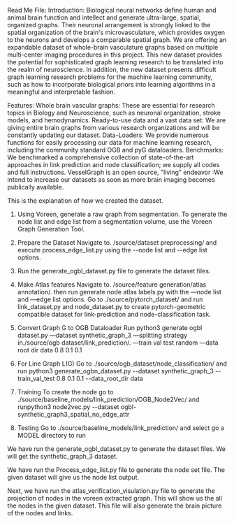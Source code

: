 Read Me File:
Introduction:
Biological neural networks define human and animal brain function and intellect and generate ultra-large, spatial, organized graphs. 
Their neuronal arrangement is strongly linked to the spatial organization of the brain's microvasculature, which provides oxygen to the neurons and develops a 
comparable spatial graph. We are offering an expandable dataset of whole-brain vasculature graphs based on multiple multi-center imaging procedures in this project.
This new dataset provides the potential for sophisticated graph learning research to be translated into the realm of neuroscience. In addition, the new dataset 
presents difficult graph learning research problems for the machine learning community, such as how to incorporate biological priors into learning algorithms in a 
meaningful and interpretable fashion.

Features:
Whole brain vascular graphs: These are essential for research topics in Biology and Neuroscience, such as neuronal organization, stroke models, and hemodynamics.
Ready-to-use data and a vast data set: We are giving entire brain graphs from various research organizations and will be constantly updating our dataset.
Data-Loaders: We provide numerous functions for easily processing our data for machine learning research, including the community standard OGB and pyG dataloaders.
Benchmarks: We benchmarked a comprehensive collection of state-of-the-art approaches in link prediction and node classification; we supply all codes and full 
instructions.
VesselGraph is an open source, "living" endeavor :We intend to increase our datasets as soon as more brain imaging becomes publically available.

This is the explanation of how we created the dataset. 
1. Using Voreen, generate a raw graph from segmentation.
To generate the node list and edge list from a segmentation volume, use the Voreen Graph Generation Tool.

2. Prepare the Dataset
Navigate to. /source/dataset preprocessing/ and execute process_edge_list.py using the --node list and --edge list options.

3. Run the generate_ogbl_dataset.py file to generate the dataset files.

4. Make Atlas features
Navigate to. /source/feature generation/atlas annotation/. then run generate node atlas labels.py with the —node list and —edge list options.
Go to ./source/pytorch_dataset/ and run link_dataset.py and node_dataset.py to create pytorch-geometric compatible dataset for link-prediction and node-classification task.

5. Convert Graph G to OGB Dataloader
Run python3 generate ogbl dataset.py —dataset synthetic_graph_3 —splitting strategy in./source/ogb dataset/link_prediction/. —train val test random —data root dir data 0.8 0.1 0.1

6. For Line Graph L(G)
Go to ./source/ogb_dataset/node_classification/ and run python3 generate_ogbn_dataset.py --dataset synthetic_graph_3 --train_val_test 0.8 0.1 0.1 --data_root_dir data
1. Training
To create the node go to ./source/baseline_models/link_prediction/OGB_Node2Vec/ and runpython3 node2vec.py --dataset ogbl-synthetic_graph3_spatial_no_edge_attr
2. Testing
Go to ./source/baseline_models/link_prediction/ and select go a MODEL directory to run

We have run the generate_ogbl_dataset.py to generate the dataset files. We will get the synthetic_graph_3 dataset.

We have run the Process_edge_list.py file to generate the node set file. The given dataset will give us the node list output.

Next, we have run the atlas_verification_visulation.py file to generate the projection of nodes in the voreen extracted graph. This will show us the all the nodes in the given dataset.
This file will also generate the brain picture of the nodes and links.
